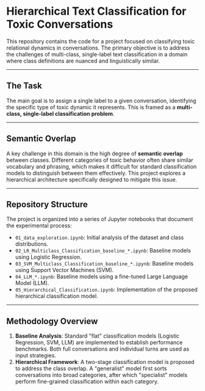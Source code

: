 # Hierarchical Text Classification for Toxic Conversations

This repository contains the code for a project focused on classifying toxic relational dynamics in conversations. The primary objective is to address the challenges of multi-class, single-label text classification in a domain where class definitions are nuanced and linguistically similar.

-----

## The Task

The main goal is to assign a single label to a given conversation, identifying the specific type of toxic dynamic it represents. This is framed as a **multi-class, single-label classification problem**.

-----

## Semantic Overlap

A key challenge in this domain is the high degree of **semantic overlap** between classes. Different categories of toxic behavior often share similar vocabulary and phrasing, which makes it difficult for standard classification models to distinguish between them effectively. This project explores a hierarchical architecture specifically designed to mitigate this issue.

-----

## Repository Structure

The project is organized into a series of Jupyter notebooks that document the experimental process:

  * `01_data_exploration.ipynb`: Initial analysis of the dataset and class distributions.
  * `02_LR_Multiclass_Classification_baseline_*.ipynb`: Baseline models using Logistic Regression.
  * `03_SVM_Multiclass_Classification_baseline_*.ipynb`: Baseline models using Support Vector Machines (SVM).
  * `04_LLM_*.ipynb`: Baseline models using a fine-tuned Large Language Model (LLM).
  * `05_Hierarchical_Classification.ipynb`: Implementation of the proposed hierarchical classification model.

-----

## Methodology Overview

1.  **Baseline Analysis**: Standard "flat" classification models (Logistic Regression, SVM, LLM) are implemented to establish performance benchmarks. Both full conversations and individual turns are used as input strategies.
2.  **Hierarchical Framework**: A two-stage classification model is proposed to address the class overlap. A "generalist" model first sorts conversations into broad categories, after which "specialist" models perform fine-grained classification within each category.
